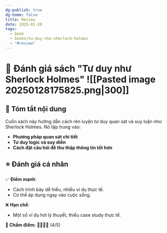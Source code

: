 ```yaml
---
dg-publish: true
dg-home: false
title: Review
date: 2025-01-28
tags:
  - book
  - books/tu-duy-nhu-sherlock-holmes
  - "#review"
---
```

# 📝 Đánh giá sách **"Tư duy như Sherlock Holmes"**  ![[Pasted image 20250128175825.png|300]]

## 📌 Tóm tắt nội dung  
Cuốn sách này hướng dẫn cách rèn luyện tư duy quan sát và suy luận như Sherlock Holmes. Nó tập trung vào:  
- **Phương pháp quan sát chi tiết**  
- **Tư duy logic và suy diễn**  
- **Cách đặt câu hỏi để thu thập thông tin tốt hơn**  

## ⭐ Đánh giá cá nhân  
✅ **Điểm mạnh**:  
- Cách trình bày dễ hiểu, nhiều ví dụ thực tế.  
- Có thể áp dụng ngay vào cuộc sống.  

❌ **Hạn chế**:  
- Một số ví dụ hơi lý thuyết, thiếu case study thực tế.  

**🎯 Chấm điểm:** 🌟🌟🌟🌟 (4/5)  
